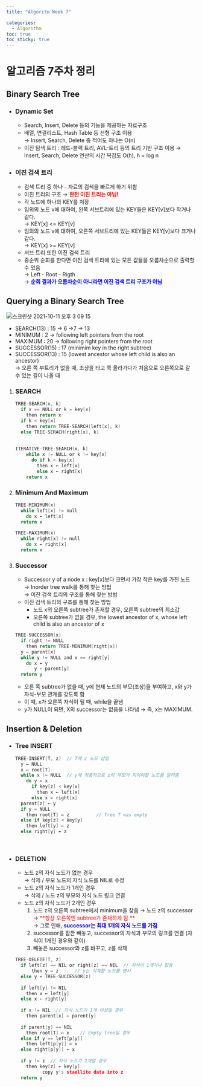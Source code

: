```yaml
---
title: "Algoritm Week 7"

categories:
  - Algorithm
toc: true
toc_sticky: true
---
```




# 알고리즘 7주차 정리

## Binary Search Tree

- ### Dynamic Set 
  
  - Search, Insert, Delete 등의 기능을 제공하는 자료구조
  - 배열, 연결리스트, Hash Table 등 선형 구조 이용 <br>
    → Insert, Search, Delete 중 적어도 하나는 O(n)
  - 이진 탐색 트리 : 레드-블랙 트리, AVL-트리 등의 트리 기반 구조 이용
    → Insert, Search, Delete 연산의 시간 복잡도 O(h), h = log n <br>
  
- ### 이진 검색 트리
  
  - 검색 트리 중 하나 - 자료의 검색을 빠르게 하기 위함
  - 이진 트리의 구조 → <span style="color:red">**완전 이진 트리는 아님!**</span>
  - 각 노드에 하나의 KEY를 저장
  - 임의의 노드 v에 대하여, 왼쪽 서브트리에 있는 KEY들은 KEY[v]보다 작거나 같다. <br>
     → KEY[x] <= KEY[v]
  - 임의의 노드 v에 대하여, 오른쪽 서브트리에 있는 KEY들은 KEY[v]보다 크거나 같다. <br>
     → KEY[x] >= KEY[v]
  - 서브 트리 또한 이진 검색 트리
  - 중순위 순회를 한다면 이진 검색 트리에 있는 모든 값들을 오름차순으로 출력할 수 있음 <br>
    → Left - Root - Rigth <br>
    → <span style="color:blue">**순회 결과가 오름차순이 아니라면 이진 검색 트리 구조가 아님**</span> <br>

## Querying a Binary Search Tree <br>

![스크린샷 2021-10-11 오후 3 09 15](https://user-images.githubusercontent.com/37065429/136749470-b4fed96a-7dcc-47ae-b578-2317b2990715.png)<br>

- SEARCH(13) : 15 → 6 →7 → 13
- MINIMUM : 2 → following left pointers from the root
- MAXIMUM : 20 → following right pointers from the root
- SUCCESSOR(15) : 17 (minimim key in the right subtree) 
- SUCCESSOR(13) : 15 (lowest ancestor whose left child is also an ancestor) <br>
  → 오른 쪽 부트리가 없을 때, 조상을 타고 쭉 올라가다가 처음으로 오른쪽으로 갈 수 있는 길이 나올 때

1. ### SEARCH

   ```c
   TREE-SEARCH(x, k)
     if x == NULL or k = key[x]
       then return x
     if k < key[x]
       then return TREE-SEARCH(left[x], k)
     else TREE-SERACH(right[x], k)
       
       
   ITERATIVE-TREE-SEARCH(x, k)
       while x != NULL or k != key[x]
         do if k < key[x]
           then x ← left[x]
           else x ← right[x]
       return x
   ```

2. ### Minimum And Maximum

   ```c
   TREE-MINIMUM(x)
     while left[x] != null
       do x ← left[x]
     return x
         
   TREE-MAXIMUM(x)
     while right[x] != null
       do x ← right[x]
     return x
   ```

3. ### Successor

   - Successor y of a node x : key[x]보다 크면서 가장 작은 key를 가진 노드 <br>
     → Inorder tree walk를 통해 찾는 방법 <br>
     → 이진 검색 트리의 구조를 통해 찾는 방법
   - 이진 검색 트리의 구조를 통해 찾는 방법
     - 노드 x의 오른쪽 subtree가 존재할 경우, 오른쪽 subtree의 최소값
     - 오른쪽 subtree가 없을 경우, the lowest ancestor of x, whose left child is also an ancestor of x

   ```c
   TREE-SUCCESSOR(x)
     if right != NULL
       then return TREE-MINIMUM(right[x])
     y ← parent[x]
     while y != NULL and x == right[y]
       do x ← y
          y ← parent[y]
     return y
   ```

   - 오른 쪽 subtree가 없을 때, y에 현재 노드의 부모(조상)을 부여하고, x와 y가 자식-부모 관계를 갖도록 함
   - 이 때, x가 오른쪽 자식이 될 때, while을 끝냄
   - y가 NULL이 되면, X의 successor는 없음을 나타냄 → 즉, x는 MAXIMUM. <br>

   

   

## Insertion & Deletion

- ### Tree INSERT

  ```c
  TREE-INSERT(T, z)  // T에 z 노드 삽입
    y ← NULL
    x ← root[T]
    while x != NULL  // y에 최종적으로 z의 부모가 되어야할 노드를 알려줌
      do y ← x
        if key[z] < key[x]
          then x ← left[x]
        else x ← right[x]
    parent[z] ← y
    if y = NULL
      then root[T] ← z			// Tree T was empty
    else if key[z] < key[y]
      then left[y] ← z
    else right[y] ← z
  ```

  <br>

- ### DELETION

  - 노드 z의 자식 노드가 없는 경우 <br>
    → 삭제 / 부모 노드의 자식 노드를 NIL로 수정
  - 노드 z의 자식 노드가 1개인 경우 <br>
    → 삭제 / 노드 z의 부모와 자식 노드 링크 연결
  - 노드 z의 자식 노드가 2개인 경우 
    1. 노드 z의 오른쪽 subtree에서 minimum을 찾음 → 노드 z의 successor <br>
       →<span style="color:red"> **항상 오른쪽엔 subtree가 존재하게 됨 **</span> <br>
       → 그로 인해, <span style="color:blue">**successor는 최대 1개의 자식 노드를 가짐**</span>
    2. successor를 잠깐 빼놓고, successor의 자식과 부모의 링크를 연결 (자식이 1개인 경우와 같이)
    3. 빼놓은 successor와 z를 바꾸고, z를 삭제

  ```c
  TREE-DELETE(T, z)
  	if left[z] == NIL or right[z] == NIL  // 자식이 1개거나 없음
    	then y ← z      // y는 삭제할 노드를 명시
    else y ← TREE-SUCCESSOR(z)
      
    if left[y] != NIL
      then x ← left[y]
    else x ← right[y]
      
    if x != NIL  // 자식 노드가 1개 이상일 경우
      then parent[x] ← parent[y]
    
    if parent[y] == NIL
      then root[T] ← x    // Empty tree일 경우 
    else if y == left[p[y]]
      then left[p[y]] ← x
    else right[p[y]] ← x
      
    if y != z  // 자식 노드가 2개일 경우
      then key[z] ← key[y]
      		copy y's staellite data into z
    return y
  ```

  <br>